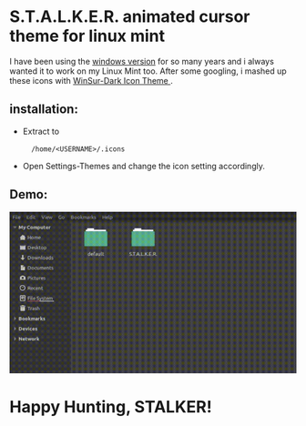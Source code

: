 # S.T.A.L.K.E.R. animated cursor theme for linux mint
I have been using the [windows version](https://gamebanana.com/tools/1522 "Stalker windows icon page") for so many years and i always wanted it to work on my Linux Mint too. After some googling, i mashed up these icons with [WinSur-Dark Icon Theme ](https://github.com/yeyushengfan258/WinSur-dark-cursors "WinSur-Dark Icon Theme page").

## installation:
 * Extract to 
    ```
      /home/<USERNAME>/.icons
    ```
* Open Settings-Themes and change the icon setting accordingly.

## Demo:

![Demo Image](https://github.com/Kambaa/stalker-linux-animated-cursor-theme/blob/main/2020-10-16-01-17-31.gif "Demo")

# Happy Hunting, STALKER!
